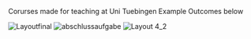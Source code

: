 Corurses made for teaching at Uni Tuebingen
Example Outcomes below

![Layoutfinal](https://github.com/user-attachments/assets/f1ef7a9f-bda4-4de2-a04b-6890660caa85)
![abschlussaufgabe](https://github.com/user-attachments/assets/2dd8a53e-dcf2-4741-9daf-f5428ea96a96)
![Layout 4_2](https://github.com/user-attachments/assets/b1ae7c79-b599-451b-8818-798a7af665be)
